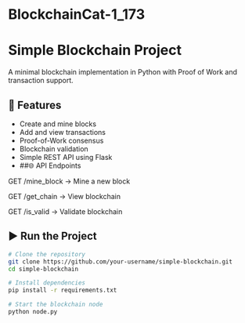 # BlockchainCat-1_173
# Simple Blockchain Project

A minimal blockchain implementation in Python with Proof of Work and transaction support.

## 🚀 Features
- Create and mine blocks
- Add and view transactions
- Proof-of-Work consensus
- Blockchain validation
- Simple REST API using Flask
- ##🌐 API Endpoints

GET /mine_block → Mine a new block

GET /get_chain → View blockchain

GET /is_valid → Validate blockchain

## ▶️ Run the Project
```bash
# Clone the repository
git clone https://github.com/your-username/simple-blockchain.git
cd simple-blockchain

# Install dependencies
pip install -r requirements.txt

# Start the blockchain node
python node.py

